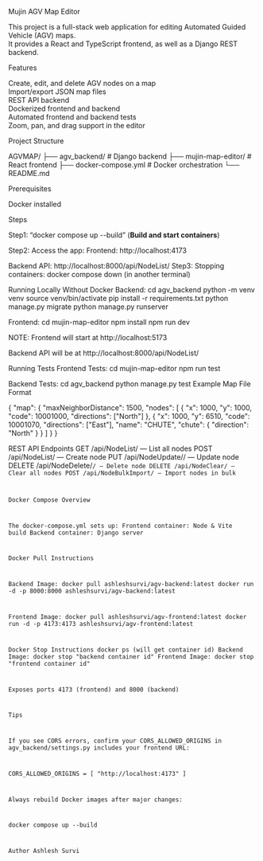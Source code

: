 Mujin AGV Map Editor

This project is a full-stack web application for editing Automated Guided Vehicle (AGV) maps.  
It provides a React and TypeScript frontend, as well as a Django REST backend.


Features

 Create, edit, and delete AGV nodes on a map  
 Import/export JSON map files  
 REST API backend  
 Dockerized frontend and backend  
 Automated frontend and backend tests  
 Zoom, pan, and drag support in the editor

Project Structure

AGVMAP/
├── agv_backend/ # Django backend
├── mujin-map-editor/ # React frontend
├── docker-compose.yml # Docker orchestration
└── README.md

Prerequisites

Docker installed

Steps
	
Step1:  “docker compose up --build”   (**Build and start containers**)

Step2:  Access the app:
Frontend: http://localhost:4173


Backend API: http://localhost:8000/api/NodeList/
Step3: Stopping containers:
	docker compose down  (in another terminal)


Running Locally Without Docker
Backend:
cd agv_backend
python -m venv venv
source venv/bin/activate
pip install -r requirements.txt
python manage.py migrate
python manage.py runserver

Frontend:
cd mujin-map-editor
npm install
npm run dev

NOTE: 
Frontend will start at http://localhost:5173


Backend API will be at http://localhost:8000/api/NodeList/


Running Tests
Frontend Tests:
cd mujin-map-editor
npm run test

Backend Tests:
cd agv_backend
python manage.py test
Example Map File Format

{
  "map": {
    "maxNeighborDistance": 1500,
    "nodes": [
      {
        "x": 1000,
        "y": 1000,
        "code": 10001000,
        "directions": ["North"]
      },
      {
        "x": 1000,
        "y": 6510,
        "code": 10001070,
        "directions": ["East"],
        "name": "CHUTE",
        "chute": { "direction": "North" }
      }
    ]
  }
}


REST API Endpoints
GET /api/NodeList/ — List all nodes
POST /api/NodeList/ — Create node
PUT /api/NodeUpdate/<id>/ — Update node
DELETE /api/NodeDelete/<code>/ — Delete node
DELETE /api/NodeClear/ — Clear all nodes
POST /api/NodeBulkImport/ — Import nodes in bulk

Docker Compose Overview

The docker-compose.yml sets up:
Frontend container: Node & Vite build
Backend container: Django server



Docker Pull Instructions

Backend Image:
docker pull ashleshsurvi/agv-backend:latest
docker run -d -p 8000:8000 ashleshsurvi/agv-backend:latest

Frontend Image:
docker pull ashleshsurvi/agv-frontend:latest
docker run -d -p 4173:4173 ashleshsurvi/agv-frontend:latest

Docker Stop Instructions
 docker ps (will get container id)
 Backend Image: docker stop "backend container id"
 Frontend Image: docker stop "frontend container id"





Exposes ports 4173 (frontend) and 8000 (backend)

Tips

If you see CORS errors, confirm your CORS_ALLOWED_ORIGINS in agv_backend/settings.py includes your frontend URL:

CORS_ALLOWED_ORIGINS = [
    "http://localhost:4173"
]

Always rebuild Docker images after major changes:

docker compose up --build


Author
Ashlesh Survi
